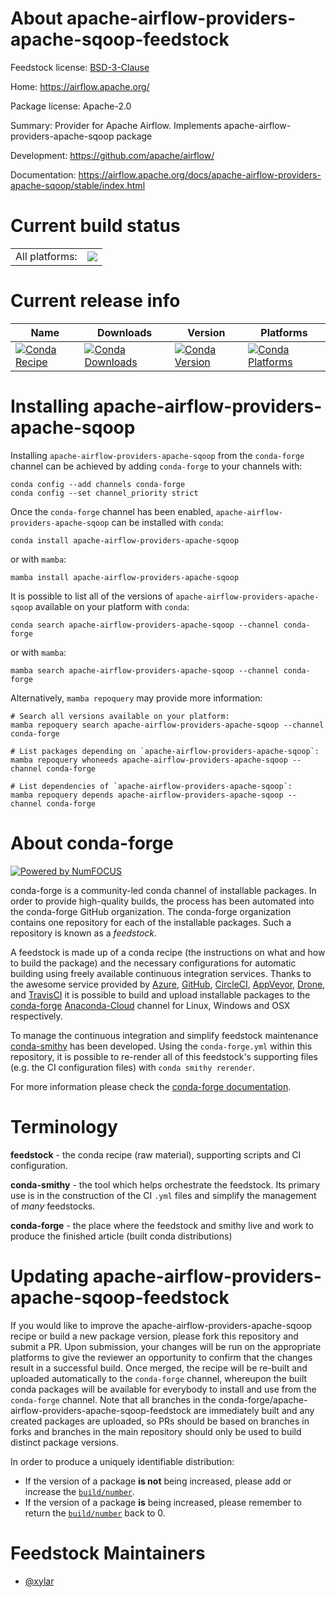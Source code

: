About apache-airflow-providers-apache-sqoop-feedstock
=====================================================

Feedstock license: [BSD-3-Clause](https://github.com/conda-forge/apache-airflow-providers-apache-sqoop-feedstock/blob/main/LICENSE.txt)

Home: https://airflow.apache.org/

Package license: Apache-2.0

Summary: Provider for Apache Airflow. Implements apache-airflow-providers-apache-sqoop package

Development: https://github.com/apache/airflow/

Documentation: https://airflow.apache.org/docs/apache-airflow-providers-apache-sqoop/stable/index.html

Current build status
====================


<table><tr><td>All platforms:</td>
    <td>
      <a href="https://dev.azure.com/conda-forge/feedstock-builds/_build/latest?definitionId=11906&branchName=main">
        <img src="https://dev.azure.com/conda-forge/feedstock-builds/_apis/build/status/apache-airflow-providers-apache-sqoop-feedstock?branchName=main">
      </a>
    </td>
  </tr>
</table>

Current release info
====================

| Name | Downloads | Version | Platforms |
| --- | --- | --- | --- |
| [![Conda Recipe](https://img.shields.io/badge/recipe-apache--airflow--providers--apache--sqoop-green.svg)](https://anaconda.org/conda-forge/apache-airflow-providers-apache-sqoop) | [![Conda Downloads](https://img.shields.io/conda/dn/conda-forge/apache-airflow-providers-apache-sqoop.svg)](https://anaconda.org/conda-forge/apache-airflow-providers-apache-sqoop) | [![Conda Version](https://img.shields.io/conda/vn/conda-forge/apache-airflow-providers-apache-sqoop.svg)](https://anaconda.org/conda-forge/apache-airflow-providers-apache-sqoop) | [![Conda Platforms](https://img.shields.io/conda/pn/conda-forge/apache-airflow-providers-apache-sqoop.svg)](https://anaconda.org/conda-forge/apache-airflow-providers-apache-sqoop) |

Installing apache-airflow-providers-apache-sqoop
================================================

Installing `apache-airflow-providers-apache-sqoop` from the `conda-forge` channel can be achieved by adding `conda-forge` to your channels with:

```
conda config --add channels conda-forge
conda config --set channel_priority strict
```

Once the `conda-forge` channel has been enabled, `apache-airflow-providers-apache-sqoop` can be installed with `conda`:

```
conda install apache-airflow-providers-apache-sqoop
```

or with `mamba`:

```
mamba install apache-airflow-providers-apache-sqoop
```

It is possible to list all of the versions of `apache-airflow-providers-apache-sqoop` available on your platform with `conda`:

```
conda search apache-airflow-providers-apache-sqoop --channel conda-forge
```

or with `mamba`:

```
mamba search apache-airflow-providers-apache-sqoop --channel conda-forge
```

Alternatively, `mamba repoquery` may provide more information:

```
# Search all versions available on your platform:
mamba repoquery search apache-airflow-providers-apache-sqoop --channel conda-forge

# List packages depending on `apache-airflow-providers-apache-sqoop`:
mamba repoquery whoneeds apache-airflow-providers-apache-sqoop --channel conda-forge

# List dependencies of `apache-airflow-providers-apache-sqoop`:
mamba repoquery depends apache-airflow-providers-apache-sqoop --channel conda-forge
```


About conda-forge
=================

[![Powered by
NumFOCUS](https://img.shields.io/badge/powered%20by-NumFOCUS-orange.svg?style=flat&colorA=E1523D&colorB=007D8A)](https://numfocus.org)

conda-forge is a community-led conda channel of installable packages.
In order to provide high-quality builds, the process has been automated into the
conda-forge GitHub organization. The conda-forge organization contains one repository
for each of the installable packages. Such a repository is known as a *feedstock*.

A feedstock is made up of a conda recipe (the instructions on what and how to build
the package) and the necessary configurations for automatic building using freely
available continuous integration services. Thanks to the awesome service provided by
[Azure](https://azure.microsoft.com/en-us/services/devops/), [GitHub](https://github.com/),
[CircleCI](https://circleci.com/), [AppVeyor](https://www.appveyor.com/),
[Drone](https://cloud.drone.io/welcome), and [TravisCI](https://travis-ci.com/)
it is possible to build and upload installable packages to the
[conda-forge](https://anaconda.org/conda-forge) [Anaconda-Cloud](https://anaconda.org/)
channel for Linux, Windows and OSX respectively.

To manage the continuous integration and simplify feedstock maintenance
[conda-smithy](https://github.com/conda-forge/conda-smithy) has been developed.
Using the ``conda-forge.yml`` within this repository, it is possible to re-render all of
this feedstock's supporting files (e.g. the CI configuration files) with ``conda smithy rerender``.

For more information please check the [conda-forge documentation](https://conda-forge.org/docs/).

Terminology
===========

**feedstock** - the conda recipe (raw material), supporting scripts and CI configuration.

**conda-smithy** - the tool which helps orchestrate the feedstock.
                   Its primary use is in the construction of the CI ``.yml`` files
                   and simplify the management of *many* feedstocks.

**conda-forge** - the place where the feedstock and smithy live and work to
                  produce the finished article (built conda distributions)


Updating apache-airflow-providers-apache-sqoop-feedstock
========================================================

If you would like to improve the apache-airflow-providers-apache-sqoop recipe or build a new
package version, please fork this repository and submit a PR. Upon submission,
your changes will be run on the appropriate platforms to give the reviewer an
opportunity to confirm that the changes result in a successful build. Once
merged, the recipe will be re-built and uploaded automatically to the
`conda-forge` channel, whereupon the built conda packages will be available for
everybody to install and use from the `conda-forge` channel.
Note that all branches in the conda-forge/apache-airflow-providers-apache-sqoop-feedstock are
immediately built and any created packages are uploaded, so PRs should be based
on branches in forks and branches in the main repository should only be used to
build distinct package versions.

In order to produce a uniquely identifiable distribution:
 * If the version of a package **is not** being increased, please add or increase
   the [``build/number``](https://docs.conda.io/projects/conda-build/en/latest/resources/define-metadata.html#build-number-and-string).
 * If the version of a package **is** being increased, please remember to return
   the [``build/number``](https://docs.conda.io/projects/conda-build/en/latest/resources/define-metadata.html#build-number-and-string)
   back to 0.

Feedstock Maintainers
=====================

* [@xylar](https://github.com/xylar/)

